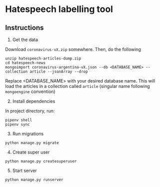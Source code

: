 # Hatespeech labelling tool



## Instructions

1. Get the data

Download `coronavirus-vX.zip` somewhere. Then, do the following

```
unzip hatespeech-articles-dump.zip
cd hatespeech-news
mongoimport coronavirus-argentina-vX.json --db <DATABASE_NAME> --collection article --jsonArray --drop
```

Replace <DATABASE_NAME> with your desired database name. This will load the articles in a collection called `article` (singular name following `mongoengine` convention)

2. Install dependencies

In project directory, run:

```
pipenv shell
pipenv sync
```

3. Run migrations

```
python manage.py migrate
```

4. Create super user

```
python manage.py createsuperuser
```

5. Start server

```
python manage.py runserver
```
